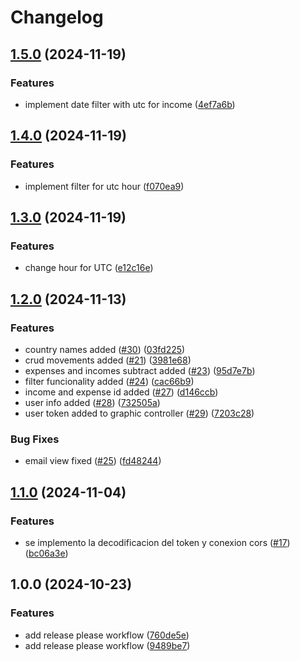 # Changelog

## [1.5.0](https://github.com/LauraSerena02/DevOps_Backend_Grupo6/compare/v1.4.0...v1.5.0) (2024-11-19)


### Features

* implement date filter with utc for income ([4ef7a6b](https://github.com/LauraSerena02/DevOps_Backend_Grupo6/commit/4ef7a6bf2086b0e7ff3626b96ce107dc9b04cfeb))

## [1.4.0](https://github.com/LauraSerena02/DevOps_Backend_Grupo6/compare/v1.3.0...v1.4.0) (2024-11-19)


### Features

* implement filter for utc hour ([f070ea9](https://github.com/LauraSerena02/DevOps_Backend_Grupo6/commit/f070ea9d123d715a9d9e16a00a08a707af267f04))

## [1.3.0](https://github.com/LauraSerena02/DevOps_Backend_Grupo6/compare/v1.2.0...v1.3.0) (2024-11-19)


### Features

* change hour for UTC ([e12c16e](https://github.com/LauraSerena02/DevOps_Backend_Grupo6/commit/e12c16e85a55e6f06de7f8544ec32df19bf47348))

## [1.2.0](https://github.com/LauraSerena02/DevOps_Backend_Grupo6/compare/v1.1.0...v1.2.0) (2024-11-13)


### Features

* country names added ([#30](https://github.com/LauraSerena02/DevOps_Backend_Grupo6/issues/30)) ([03fd225](https://github.com/LauraSerena02/DevOps_Backend_Grupo6/commit/03fd2259cc81d03d9fe63aed3c03418eec9d4ef9))
* crud movements added ([#21](https://github.com/LauraSerena02/DevOps_Backend_Grupo6/issues/21)) ([3981e68](https://github.com/LauraSerena02/DevOps_Backend_Grupo6/commit/3981e68fadc2c4c19b490ce7bb32502816773644))
* expenses and incomes subtract added ([#23](https://github.com/LauraSerena02/DevOps_Backend_Grupo6/issues/23)) ([95d7e7b](https://github.com/LauraSerena02/DevOps_Backend_Grupo6/commit/95d7e7b8cc664fcfac6bf87e8d7732ca7129ad53))
* filter funcionality added ([#24](https://github.com/LauraSerena02/DevOps_Backend_Grupo6/issues/24)) ([cac66b9](https://github.com/LauraSerena02/DevOps_Backend_Grupo6/commit/cac66b9a171b0588371a8a3bccc266ea8e6bacf9))
* income and expense id added ([#27](https://github.com/LauraSerena02/DevOps_Backend_Grupo6/issues/27)) ([d146ccb](https://github.com/LauraSerena02/DevOps_Backend_Grupo6/commit/d146ccb03ecef76d60cb5b21456a7f33be378ac1))
* user info added ([#28](https://github.com/LauraSerena02/DevOps_Backend_Grupo6/issues/28)) ([732505a](https://github.com/LauraSerena02/DevOps_Backend_Grupo6/commit/732505ae9a56499048c8b2a446a6cf34b2fa60a1))
* user token added to graphic controller ([#29](https://github.com/LauraSerena02/DevOps_Backend_Grupo6/issues/29)) ([7203c28](https://github.com/LauraSerena02/DevOps_Backend_Grupo6/commit/7203c2854ec75218c0bb27bedb4482fac717e266))


### Bug Fixes

* email view fixed ([#25](https://github.com/LauraSerena02/DevOps_Backend_Grupo6/issues/25)) ([fd48244](https://github.com/LauraSerena02/DevOps_Backend_Grupo6/commit/fd4824467764bd520b0b6b31ad4756bdcd36d66a))

## [1.1.0](https://github.com/LauraSerena02/DevOps_Backend_Grupo6/compare/v1.0.0...v1.1.0) (2024-11-04)


### Features

* se implemento la decodificacion del token y conexion cors ([#17](https://github.com/LauraSerena02/DevOps_Backend_Grupo6/issues/17)) ([bc06a3e](https://github.com/LauraSerena02/DevOps_Backend_Grupo6/commit/bc06a3e78d23609b1ee5f3bc158d3bed59145ab7))

## 1.0.0 (2024-10-23)


### Features

* add release please workflow ([760de5e](https://github.com/LauraSerena02/DevOps_Backend_Grupo6/commit/760de5e794ec4b61a650a4d6fb79883813bfce56))
* add release please workflow ([9489be7](https://github.com/LauraSerena02/DevOps_Backend_Grupo6/commit/9489be790906cdb4f275a98806753dc000d835a2))

